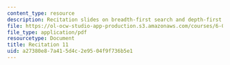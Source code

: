 ```yaml
---
content_type: resource
description: Recitation slides on breadth-first search and depth-first search.
file: https://ol-ocw-studio-app-production.s3.amazonaws.com/courses/6-006-introduction-to-algorithms-spring-2008/a27380e87a415d4c2e9504f9f736b5e1_recitation11.pdf
file_type: application/pdf
resourcetype: Document
title: Recitation 11
uid: a27380e8-7a41-5d4c-2e95-04f9f736b5e1
---
```

